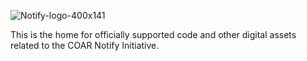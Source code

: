 
![Notify-logo-400x141](https://github.com/coar-notify/.github/assets/273363/6fbc9ce9-572c-42d6-826f-34a10ad5fd82)

This is the home for officially supported code and other digital assets related to the COAR Notify Initiative.
